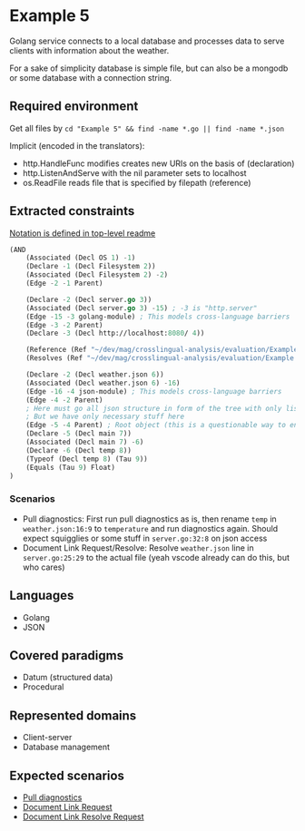 # Example 5

Golang service connects to a local database and processes data to serve clients with information about the weather.

For a sake of simplicity database is simple file, but can also be a mongodb or some database with a connection string.

## Required environment

Get all files by `cd "Example 5" && find -name *.go || find -name *.json`

Implicit (encoded in the translators):
- http.HandleFunc modifies creates new URIs on the basis of <host> (declaration)
- http.ListenAndServe with the nil parameter sets <host> to localhost
- os.ReadFile reads file that is specified by filepath (reference)

## Extracted constraints

[Notation is defined in top-level readme](../README.md)

```lisp
(AND
    (Associated (Decl OS 1) -1)
    (Declare -1 (Decl Filesystem 2))
    (Associated (Decl Filesystem 2) -2)
    (Edge -2 -1 Parent)

    (Declare -2 (Decl server.go 3))
    (Associated (Decl server.go 3) -15) ; -3 is "http.server"
    (Edge -15 -3 golang-module) ; This models cross-language barriers
    (Edge -3 -2 Parent)
    (Declare -3 (Decl http://localhost:8080/ 4))

    (Reference (Ref "~/dev/mag/crosslingual-analysis/evaluation/Example 5/weather.json" 5) -3)
    (Resolves (Ref "~/dev/mag/crosslingual-analysis/evaluation/Example 5/weather.json" 5) (Delta 6))

    (Declare -2 (Decl weather.json 6))
    (Associated (Decl weather.json 6) -16)
    (Edge -16 -4 json-module) ; This models cross-language barriers
    (Edge -4 -2 Parent)
    ; Here must go all json structure in form of the tree with only lists being typed
    ; But we have only necessary stuff here
    (Edge -5 -4 Parent) ; Root object (this is a questionable way to encode this)
    (Declare -5 (Decl main 7))
    (Associated (Decl main 7) -6)
    (Declare -6 (Decl temp 8))
    (Typeof (Decl temp 8) (Tau 9))
    (Equals (Tau 9) Float)
)
```

### Scenarios

- Pull diagnostics: First run pull diagnostics as is, then rename `temp` in `weather.json:16:9`
to `temperature` and run diagnostics again. Should expect squigglies or some stuff in
 `server.go:32:8` on json access
- Document Link Request/Resolve: Resolve `weather.json` line in `server.go:25:29` to the actual file
(yeah vscode already can do this, but who cares) 

## Languages

- Golang
- JSON

## Covered paradigms

- Datum (structured data)
- Procedural

## Represented domains

- Client-server
- Database management

## Expected scenarios

- [Pull diagnostics](https://microsoft.github.io/language-server-protocol/specifications/lsp/3.17/specification/#textDocument_pullDiagnostics)
- [Document Link Request](https://microsoft.github.io/language-server-protocol/specifications/lsp/3.17/specification/#textDocument_documentLink)
- [Document Link Resolve Request](https://microsoft.github.io/language-server-protocol/specifications/lsp/3.17/specification/#documentLink_resolve)